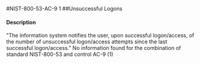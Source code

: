 #NIST-800-53-AC-9 1
##Unsuccessful Logons
#### Description
"The information system notifies the user, upon successful logon/access, of the number of unsuccessful logon/access attempts since the last successful logon/access."
No information found for the combination of standard NIST-800-53 and control AC-9 (1)
